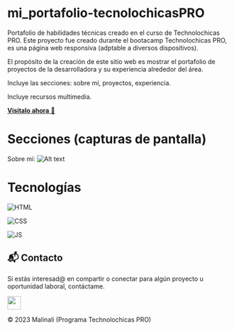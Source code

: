 # mi_portafolio-tecnolochicasPRO
Portafolio de habilidades técnicas creado en el curso de Technolochicas PRO.
Este proyecto fue creado durante el bootacamp Technolochicas PRO, es una página web responsiva (adptable a diversos dispositivos).

El propósito de la creación de este sitio web es mostrar el portafolio de proyectos de la desarrolladora y su experiencia alrededor del área.

Incluye las secciones: sobre mí, proyectos, experiencia.

Incluye recursos multimedia.

<a href="https://jovial-zuccutto-f60209.netlify.app/" target="_blank">**Visitalo ahora** 🚀</a>
# Secciones (capturas de pantalla)

Sobre mí:
![Alt text](assets/image.png)

# Tecnologías

![HTML](https://img.shields.io/badge/html5%20-%23E34F26.svg?&style=for-the-badge&logo=html5&logoColor=white)

![CSS](https://img.shields.io/badge/css3%20-%231572B6.svg?&style=for-the-badge&logo=css3&logoColor=white)

![JS](https://img.shields.io/badge/javascript%20-%23323330.svg?&style=for-the-badge&logo=javascript&logoColor=%23F7DF1E)

## 📬 Contacto

Si estás interesad@ en compartir o conectar para algún proyecto u oportunidad laboral, contáctame.

<a href="https://www.linkedin.com/in/karla-villegas-5a18a5277"><img src="https://www.felberpr.com/wp-content/uploads/linkedin-logo.png" width="30"></img></a>

© 2023 Malinali (Programa Technolochicas PRO)
